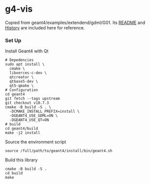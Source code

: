 # g4-vis

Copied from geant4/examples/extendend/gdml/G01. 
Its [README](README.g4) and [History](History.g4) are
included here for reference.

### Set Up

Install Geant4 with Qt
```
# Depedencies
sudo apt install \
  cmake \
  libxerces-c-dev \
  qtcreator \
  qtbase5-dev \
  qt5-qmake \
# Configuration
cd geant4
git fetch --tags upstream
git checkout v10.7.3
cmake -B build -S . \
  -DCMAKE_INSTALL_PREFIX=install \
  -DGEANT4_USE_GDML=ON \
  -DGEANT4_USE_QT=ON
# build
cd geant4/build
make -j2 install
```

Source the environment script
```
source /full/path/to/geant4/install/bin/geant4.sh
```

Build this library
```
cmake -B build -S .
cd build
make
```
